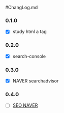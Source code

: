 #ChangLog.md

### 0.1.0
- [x] study html a tag

### 0.2.0
- [x] search-console

### 0.3.0
- [x] NAVER searchadvisor

### 0.4.0
- [ ] [SEO NAVER](https://github.com/ae-chae/ae-chae.github.io/issues/8)
